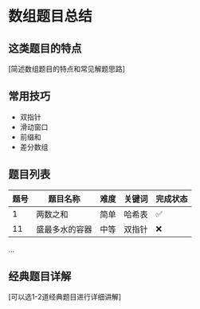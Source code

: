 # 数组题目总结

## 这类题目的特点
[简述数组题目的特点和常见解题思路]

## 常用技巧
- 双指针
- 滑动窗口
- 前缀和
- 差分数组
  

## 题目列表
| 题号 | 题目名称 | 难度 | 关键词 | 完成状态 |
| --- | ------- | --- | ----- | ------- |
| 1   | 两数之和 | 简单 | 哈希表 | ✅ |
| 11  | 盛最多水的容器 | 中等 | 双指针 | ❌ |
...

## 经典题目详解
[可以选1-2道经典题目进行详细讲解]
